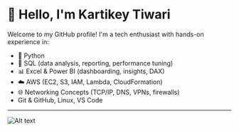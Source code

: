 # 👋 Hello, I'm Kartikey Tiwari

Welcome to my GitHub profile! I'm a tech enthusiast with hands-on experience in:

- 🐍 Python 
- 🧠 SQL (data analysis, reporting, performance tuning)
- 📊 Excel & Power BI (dashboarding, insights, DAX)
- ☁️ AWS (EC2, S3, IAM, Lambda, CloudFormation)
- 🌐 Networking Concepts (TCP/IP, DNS, VPNs, firewalls)
-  Git & GitHub, Linux, VS Code

---
![Alt text](https://th.bing.com/th/id/R.418b9553910944b8ec7127304263ef50?rik=q50fEii50%2bN%2f1Q&riu=http%3a%2f%2fwww.navtark.com%2fwp-content%2fuploads%2f2023%2f02%2faws_feature.webp&ehk=2lrEN%2b9cvsQWRoT7qwiIOJllsrSBKOr9eHfhweuWOYY%3d&risl=&pid=ImgRaw&r=0)
 
 

<!--
**Kartikeytt/Kartikeytt** is a ✨ _special_ ✨ repository because its `README.md` (this file) appears on your GitHub profile.

Here are some ideas to get you started:

- 🔭 I’m currently working on ...
- 🌱 I’m currently learning ...
- 👯 I’m looking to collaborate on ...
- 🤔 I’m looking for help with ...
- 💬 Ask me about ...
- 📫 How to reach me: ...
- 😄 Pronouns: ...
- ⚡ Fun fact: ...
-->

